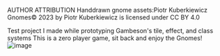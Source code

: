 AUTHOR ATTRIBUTION
Handdrawn gnome assets:Piotr Kuberkiewicz
Gnomes© 2023 by Piotr Kuberkiewicz is licensed under CC BY 4.0

Test project I made while prototyping Gambeson's tile, effect, and class systems
This is a zero player game, sit back and enjoy the Gnomes!
![image](https://github.com/user-attachments/assets/f7350919-6cb9-4cad-be22-749410831f8f)
